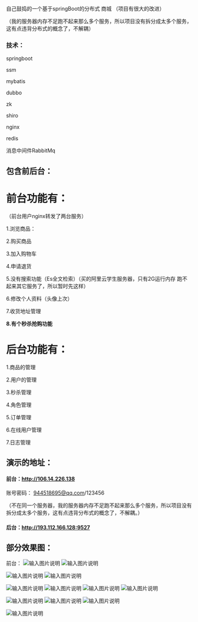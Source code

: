 
自己鼓捣的一个基于springBoot的分布式 商城  （项目有很大的改进）

（我的服务器内存不足跑不起来那么多个服务，所以项目没有拆分成太多个服务，这有点违背分布式的概念了，不解耦）

### 技术：

 springboot

 ssm

mybatis

dubbo

zk

shiro

nginx

redis

消息中间件RabbitMq



## 包含前后台：

# 前台功能有：

  （前台用户nginx转发了两台服务）

1.浏览商品：

2.购买商品

3.加入购物车

4.申请退货

5.没有搜索功能（Es全文检索）（买的阿里云学生服务器，只有2G运行内存 跑不起来其它服务了，所以暂时先这样）

6.修改个人资料（头像上次）

7.收货地址管理

**8.有个秒杀抢购功能**

# **后台功能有**：

1.商品的管理

2.用户的管理

3.秒杀管理

4.角色管理

5.订单管理

6.在线用户管理

7.日志管理



## 演示的地址：

#### 前台：http://106.14.226.138
账号密码： 944518695@qq.com/123456

（不在同一个服务器，我的服务器内存不足跑不起来那么多个服务，所以项目没有拆分成太多个服务，这有点违背分布式的概念了，不解耦。）

#### 后台：http://193.112.166.128:9527






## 部分效果图：
前台：
![输入图片说明](https://images.gitee.com/uploads/images/2018/1005/225156_7f59420b_1950427.png "1.png")
![![输入图片说明](https://images.gitee.com/uploads/images/2018/1005/225232_a78b1848_1950427.png "买啥好.png")](https://images.gitee.com/uploads/images/2018/1005/225204_1abac9ca_1950427.png "在这里输入图片标题")

![输入图片说明](https://images.gitee.com/uploads/images/2018/1005/225253_d28a596c_1950427.png "7.png")
![输入图片说明](https://images.gitee.com/uploads/images/2018/1005/225304_f709d29b_1950427.png "8.png")

![输入图片说明](https://images.gitee.com/uploads/images/2018/1005/225313_bf8b6974_1950427.png "429.png")
![输入图片说明](https://images.gitee.com/uploads/images/2018/1005/225318_1b7046ef_1950427.png "123123.png")
![输入图片说明](https://images.gitee.com/uploads/images/2018/1005/225325_66b06433_1950427.png "161120.png")
![输入图片说明](https://images.gitee.com/uploads/images/2018/1005/225331_51ea368a_1950427.png "nginx.png")

![输入图片说明](https://images.gitee.com/uploads/images/2018/1005/225339_a37dfcf5_1950427.png "TIM截图2.png")
![输入图片说明](https://images.gitee.com/uploads/images/2018/1005/225346_33d61591_1950427.png "阿萨德21.png")
![输入图片说明](https://images.gitee.com/uploads/images/2018/1005/225351_b584c459_1950427.png "阿斯顿发啊上档次22.png")

![输入图片说明](https://images.gitee.com/uploads/images/2018/1005/225358_2012e4d0_1950427.png "买啥好.png")
